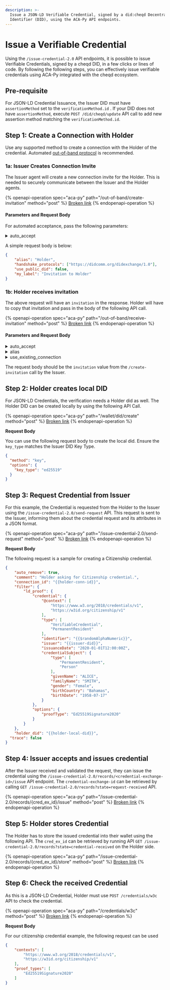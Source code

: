 ```yaml
---
description: >-
  Issue a JSON-LD Verifiable Credential, signed by a did:cheqd Decentralized
  Identifier (DID), using the ACA-Py API endpoints.
---
```


# Issue a Verifiable Credential

Using the `/issue-credential-2.0` API endpoints, it is possible to issue Verifiable Credentials, signed by a cheqd DID, in a few clicks or lines of code. By following the following steps, you can effectively issue verifiable credentials using ACA-Py integrated with the cheqd ecosystem.

## Pre-requisite

For JSON-LD Credential Issuance, the Issuer DID must have `assertionMethod`  set to the `verificationMethod.id` . If your DID does not have `assertionMethod`, execute `POST /did/cheqd/update` API call to add new assertion method matching the `verificationMethod.id`.

## Step 1: Create a Connection with Holder

Use any supported method to create a connection with the Holder of the credential. Automated [out-of-band protocol](https://identity.foundation/didcomm-messaging/spec/#out-of-band-messages) is recommended.

### 1a: Issuer Creates Connection Invite

The Issuer agent will create a new connection invite for the Holder. This is needed to securely communicate between the Issuer and the Holder agents.

{% openapi-operation spec="aca-py" path="/out-of-band/create-invitation" method="post" %}
[Broken link](broken-reference)
{% endopenapi-operation %}

#### Parameters and Request Body

For automated acceptance, pass the following parameters:

<details>

<summary>auto_accept</summary>

Set this to true

</details>

A simple request body is below:

```json
{
    "alias": "Holder",
    "handshake_protocols": ["https://didcomm.org/didexchange/1.0"],
    "use_public_did": false,
    "my_label": "Invitation to Holder"
}
```

### 1b: Holder receives invitation

The above request will have an `invitation` in the response. Holder will have to copy that invitation and pass in the body of the following API call.

{% openapi-operation spec="aca-py" path="/out-of-band/receive-invitation" method="post" %}
[Broken link](broken-reference)
{% endopenapi-operation %}

#### Parameters and Request Body

<details>

<summary>auto_accept</summary>

Set this to true

</details>

<details>

<summary>alias</summary>

Pass an alias for the connection

</details>

<details>

<summary>use_existing_connection</summary>

Set this to true

</details>

The request body should be the `invitation` value from the `/create-invitation` call by the Issuer.

## Step 2: Holder creates local DID

For JSON-LD Credentials, the verification needs a Holder did as well. The Holder DID can be created locally by using the following API Call.

{% openapi-operation spec="aca-py" path="/wallet/did/create" method="post" %}
[Broken link](broken-reference)
{% endopenapi-operation %}

**Request Body**

You can use the following request body to create the local did. Ensure the `key_type` matches the Issuer DID Key Type.

```json
{
  "method": "key",
  "options": {
    "key_type": "ed25519"
  }
}
```

## Step 3: Request Credential from Issuer

For this example, the Credential is requested from the Holder to the Issuer using the `/issue-credential-2.0/send-request` API. This request is sent to the Issuer, informing them about the credential request and its attributes in a JSON format.

{% openapi-operation spec="aca-py" path="/issue-credential-2.0/send-request" method="post" %}
[Broken link](broken-reference)
{% endopenapi-operation %}

**Request Body**

The following request is a sample for creating a Citizenship credential.

```json
{
    "auto_remove": true,
    "comment": "Holder asking for Citizenship credential.",
    "connection_id": "{{holder-conn-id}}",
    "filter": {
        "ld_proof": {
            "credential": {
                "@context": [
                    "https://www.w3.org/2018/credentials/v1",
                    "https://w3id.org/citizenship/v1"
                ],
                "type": [
                    "VerifiableCredential",
                    "PermanentResident"
                ],
                "identifier": "{{$randomAlphaNumeric}}",
                "issuer": "{{issuer-did}}",
                "issuanceDate": "2020-01-01T12:00:00Z",
                "credentialSubject": {
                    "type": [
                        "PermanentResident",
                        "Person"
                    ],
                    "givenName": "ALICE",
                    "familyName": "SMITH",
                    "gender": "Female",
                    "birthCountry": "Bahamas",
                    "birthDate": "1958-07-17"
                }
            },
            "options": {
                "proofType": "Ed25519Signature2020"
            }
        }
    },
    "holder_did": "{{holder-local-did}}",
  "trace": false
}
```

## Step 4: Issuer accepts and issues credential

After the Issuer received and validated the request, they can issue the credential using the `/issue-credential-2.0/records/<credential-exchange-id>/issue` API endpoint. The `credential-exchange-id` can be retrieved by calling `GET /issue-credential-2.0/records?state=request-received` API.

{% openapi-operation spec="aca-py" path="/issue-credential-2.0/records/{cred_ex_id}/issue" method="post" %}
[Broken link](broken-reference)
{% endopenapi-operation %}

## Step 5: Holder stores Credential

The Holder has to store the issued credential into their wallet using the following API. The `cred_ex_id` can be retrieved by running API `GET /issue-credential-2.0/records?state=credential-received` on the Holder side.

{% openapi-operation spec="aca-py" path="/issue-credential-2.0/records/{cred_ex_id}/store" method="post" %}
[Broken link](broken-reference)
{% endopenapi-operation %}

## Step 6: Check the received Credential

As this is a JSON-LD Credential, Holder must use `POST /credentials/w3c` API to check the credential.

{% openapi-operation spec="aca-py" path="/credentials/w3c" method="post" %}
[Broken link](broken-reference)
{% endopenapi-operation %}

**Request Body**

For our citizenship credential example, the following request can be used

```json
{
    "contexts": [
        "https://www.w3.org/2018/credentials/v1",
        "https://w3id.org/citizenship/v1"
    ],
    "proof_types": [
        "Ed25519Signature2020"
    ]
}
```

